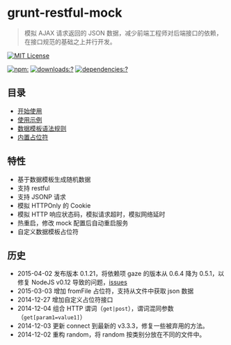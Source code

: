 # grunt-restful-mock

> 模拟 AJAX 请求返回的 JSON 数据，减少前端工程师对后端接口的依赖，在接口规范的基础之上并行开发。


[![MIT License](https://img.shields.io/badge/license-MIT_License-green.svg?style=flat-square)](https://github.com/bubkoo/grunt-restful-mock/blob/master/LICENSE)

[![npm:](https://img.shields.io/npm/v/grunt-restful-mock.svg?style=flat-square)](https://www.npmjs.com/packages/grunt-restful-mock)
[![downloads:?](https://img.shields.io/npm/dm/grunt-restful-mock.svg?style=flat-square)](https://www.npmjs.com/packages/grunt-restful-mock)
[![dependencies:?](https://img.shields.io/david/bubkoo/grunt-restful-mock.svg?style=flat-square)](https://david-dm.org/bubkoo/grunt-restful-mock)


## 目录

 - [开始使用](https://github.com/bubkoo/grunt-restful-mock/wiki/开始使用)
 - [使用示例](https://github.com/bubkoo/grunt-restful-mock/wiki/使用示例)
 - [数据模板语法规则](https://github.com/bubkoo/grunt-restful-mock/wiki/数据模板语法规则)
 - [内置占位符](https://github.com/bubkoo/grunt-restful-mock/wiki/内置占位符)

## 特性

- 基于数据模板生成随机数据
- 支持 restful
- 支持 JSONP 请求
- 模拟 HTTPOnly 的 Cookie
- 模拟 HTTP 响应状态码，模拟请求超时，模拟网络延时
- 热重启，修改 mock 配置后自动重启服务
- 自定义数据模板占位符

## 历史



- 2015-04-02 发布版本 0.1.21，将依赖项 gaze 的版本从 0.6.4 降为 0.5.1，以修复 NodeJS v0.12 导致的问题，[issues](https://github.com/shama/gaze/issues/175)
- 2015-03-03 增加 fromFile 占位符，支持从文件中获取 json 数据
- 2014-12-27 增加自定义占位符接口
- 2014-12-04 组合 HTTP 谓词（`get|post`），谓词混同参数（`get[param1=value1]`）
- 2014-12-03 更新 connect 到最新的 v3.3.3，修复一些被弃用的方法。
- 2014-12-02 重构 random，将 random 按类别分放在不同的文件中。
